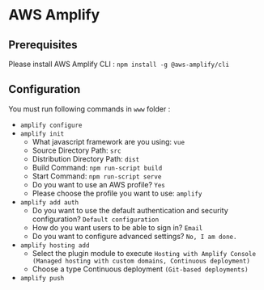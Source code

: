 # AWS Amplify

## Prerequisites

Please install AWS Amplify CLI : `npm install -g @aws-amplify/cli`

## Configuration

You must run following commands  in `www` folder :

- `amplify configure`
- `amplify init`
  - What javascript framework are you using: `vue`
  - Source Directory Path:  `src`
  - Distribution Directory Path: `dist`
  - Build Command:  `npm run-script build`
  - Start Command: `npm run-script serve`
  - Do you want to use an AWS profile? `Yes`
  - Please choose the profile you want to use: `amplify`
- `amplify add auth`
  - Do you want to use the default authentication and security configuration? `Default configuration`
  - How do you want users to be able to sign in? `Email`
  - Do you want to configure advanced settings? `No, I am done.`
- `amplify hosting add`
  - Select the plugin module to execute `Hosting with Amplify Console (Managed hosting with custom domains, Continuous deployment)`
  - Choose a type Continuous deployment `(Git-based deployments)`
- `amplify push`
